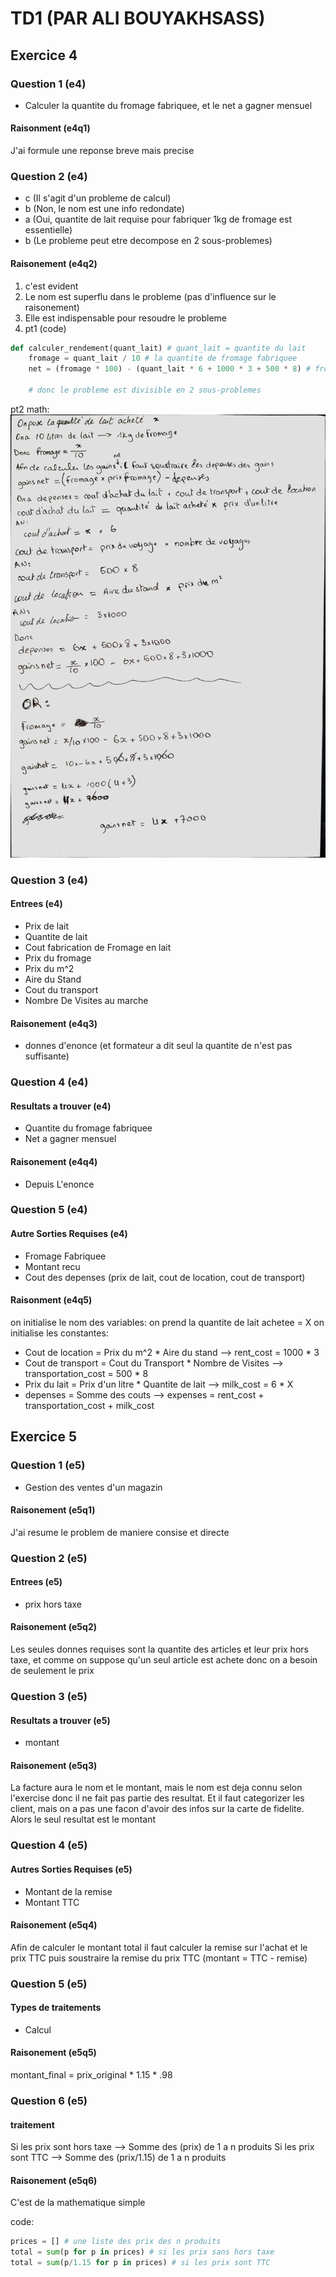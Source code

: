# TD1 (PAR ALI BOUYAKHSASS)

## Exercice 4

### Question 1 (e4)

- Calculer la quantite du fromage fabriquee, et le net a gagner mensuel

#### Raisonment (e4q1)

J'ai formule une reponse breve mais precise

### Question 2 (e4)

- c (Il s'agit d'un probleme de calcul)
- b (Non, le nom est une info redondate)
- a (Oui, quantite de lait requise pour fabriquer 1kg de fromage est essentielle)
- b (Le probleme peut etre decompose en 2 sous-problemes)

#### Raisonement (e4q2)

1. c'est evident
2. Le nom est superflu dans le probleme (pas d'influence sur le raisonement)
3. Elle est indispensable pour resoudre le probleme
4. pt1 (code)

```python
def calculer_rendement(quant_lait) # quant_lait = quantite du lait
    fromage = quant_lait / 10 # la quantite de fromage fabriquee
    net = (fromage * 100) - (quant_lait * 6 + 1000 * 3 + 500 * 8) # fromage*100 = argent recu, quant_lait*6+1000*3+500*8 = depenses
    
    # donc le probleme est divisible en 2 sous-problemes
```

pt2 math:
![image](./redaction.jpg)

### Question 3 (e4)

#### Entrees (e4)

- Prix de lait
- Quantite de lait
- Cout fabrication de Fromage en lait
- Prix du fromage
- Prix du m^2
- Aire du Stand
- Cout du transport
- Nombre De Visites au marche

#### Raisonement (e4q3)

- donnes d'enonce (et formateur a dit seul la quantite de n'est pas suffisante)

### Question 4 (e4)

#### Resultats a trouver (e4)

- Quantite du fromage fabriquee
- Net a gagner mensuel

#### Raisonement (e4q4)

- Depuis L'enonce

### Question 5 (e4)

#### Autre Sorties Requises (e4)

- Fromage Fabriquee
- Montant recu
- Cout des depenses (prix de lait, cout de location, cout de transport)

#### Raisonment (e4q5)

on initialise le nom des variables:
on prend la quantite de lait achetee = X
on initialise les constantes:

- Cout de location = Prix du m^2 * Aire du stand
--> rent_cost = 1000 * 3
- Cout de transport = Cout du Transport * Nombre de Visites
--> transportation_cost = 500 * 8
- Prix du lait = Prix d'un litre * Quantite de lait
--> milk_cost = 6 * X
- depenses = Somme des couts
--> expenses = rent_cost + transportation_cost + milk_cost

## Exercice 5

### Question 1 (e5)

- Gestion des ventes d'un magazin

#### Raisonement (e5q1)

J'ai resume le problem de maniere consise et directe

### Question 2 (e5)

#### Entrees (e5)

- prix hors taxe

#### Raisonement (e5q2)

Les seules donnes requises sont la quantite des articles et leur prix hors taxe, et comme on suppose qu'un seul article est achete donc on a besoin de seulement le prix

### Question 3 (e5)

#### Resultats a trouver (e5)

- montant

#### Raisonement (e5q3)

La facture aura le nom et le montant, mais le nom est deja connu selon l'exercise donc il ne fait pas partie des resultat. Et il faut categorizer les client, mais on a pas une facon d'avoir des infos sur la carte de fidelite. Alors le seul resultat est le montant

### Question 4 (e5)

#### Autres Sorties Requises (e5)

- Montant de la remise
- Montant TTC

#### Raisonement (e5q4)

Afin de calculer le montant total il faut calculer la remise sur l'achat et le prix TTC puis soustraire la remise du prix TTC (montant = TTC - remise)

### Question 5 (e5)

#### Types de traitements

- Calcul

#### Raisonement (e5q5)

montant_final = prix_original * 1.15 * .98

### Question 6 (e5)

#### traitement

Si les prix sont hors taxe --> Somme des (prix) de 1 a n produits
Si les prix sont TTC --> Somme des (prix/1.15) de 1 a n produits

#### Raisonement (e5q6)

C'est de la mathematique simple

code:

```python
prices = [] # une liste des prix des n produits
total = sum(p for p in prices) # si les prix sans hors taxe
total = sum(p/1.15 for p in prices) # si les prix sont TTC
```
